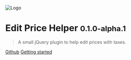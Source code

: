 ![Logo](/_medias/editpricehelper.svg)
# Edit Price Helper <small>0.1.0-alpha.1</small>

> A small jQuery plugin to help edit prices with taxes.

[Github](https://github.com/tcharlss/editpricehelper)
[Getting started](#editpricehelper)
